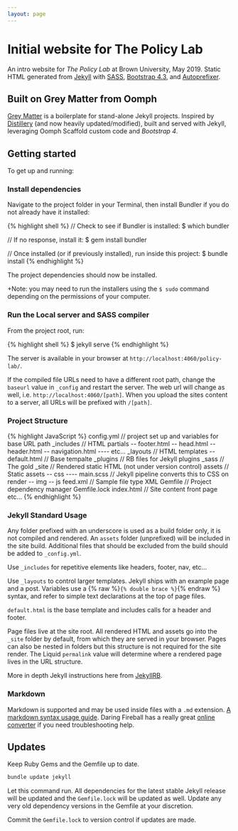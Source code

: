 ```yaml
---
layout: page
---
```


Initial website for The Policy Lab
==========================

An intro website for _The Policy Lab_ at Brown University, May 2019. Static 
HTML generated from [Jekyll](https://jekyllrb.com/) with [SASS](https://sass-lang.com/), 
[Bootstrap 4.3](https://getbootstrap.com/docs/4.3/getting-started/introduction/), 
and [Autoprefixer](https://github.com/vwochnik/jekyll-autoprefixer).


## Built on Grey Matter from Oomph

[Grey Matter](https://github.com/oomphinc/oomph-grey-matter) is a boilerplate for 
stand-alone Jekyll projects. Inspired by [Distillery](https://github.com/thinkshout/distillery/tree/master/)
(and now heavily updated/modified), built and served with Jekyll, leveraging 
Oomph Scaffold custom code and *Bootstrap 4*.


## Getting started
To get up and running:


### Install dependencies
Navigate to the project folder in your Terminal, then install Bundler if you do
not already have it installed:

{% highlight shell %}
// Check to see if Bundler is installed:
$ which bundler

// If no response, install it:
$ gem install bundler

// Once installed (or if previously installed), run inside this project:
$ bundle install
{% endhighlight %}

The project dependencies should now be installed.

+Note: you may need to run the installers using the `$ sudo` command depending on
the permissions of your computer.


### Run the Local server and SASS compiler
From the project root, run: 

{% highlight shell %}
$ jekyll serve
{% endhighlight  %}

The server is available in your browser at `http://localhost:4060/policy-lab/`. 

If the compiled file URLs need to have a different root path, change the `baseurl`
value in  `_config` and restart the server. The web url will change as well,
i.e. `http://localhost:4060/[path]`. When you upload the sites content to a server,
all URLs will be prefixed with `/[path]`.

### Project Structure
{% highlight JavaScript %}
config.yml          // project set up and variables for base URL path
_includes           // HTML partials
-- footer.html
-- head.html
-- header.html
-- navigation.html
---- etc...
_layouts            // HTML templates
-- default.html     // Base tempalte
_plugins            // RB files for Jekyll plugins
_sass               // The gold
_site               // Rendered static HTML (not under version control)
assets              // Static assets
-- css
---- main.scss      // Jekyll pipeline converts this to CSS on render
-- img
-- js
feed.xml            // Sample file type XML
Gemfile             // Project dependency manager
Gemfile.lock
index.html          // Site content front page
etc...
{% endhighlight %}

### Jekyll Standard Usage
Any folder prefixed with an underscore is used as a build folder only, it is not
compiled and rendered. An `assets` folder (unprefixed) will be included in the
site build. Additional files that should be excluded from the build should be
added to `_config.yml`.

Use `_includes` for repetitive elements like headers, footer, nav, etc…

Use `_layouts` to control larger templates. Jekyll ships with an example page and
a post. Variables use a {% raw %}`{% double brace %}`{% endraw %} syntax, and
refer to simple text declarations at the top of page files. 

`default.html` is the base template and includes calls for a header and footer.

Page files live at the site root. All rendered HTML and assets go into the `_site`
folder by default, from which they are served in your browser. Pages can also be
nested in folders but this structure is not required for the site render. The
Liquid `permalink` value will determine where a rendered page lives in the URL
structure.

More in depth Jekyll instructions here from [JekyllRB](https://jekyllrb.com/).

### Markdown
Markdown is supported and may be used inside files with a `.md` extension. 
[A markdown syntax usage guide](https://github.com/fletcher/MultiMarkdown/blob/master/Documentation/Markdown%20Syntax.md).
Daring Fireball has a really great [online converter](http://daringfireball.net/projects/markdown/dingus)
if you need troubleshooting help.

## Updates
Keep Ruby Gems and the Gemfile up to date. 

```sh
bundle update jekyll
```

Let this command run. All dependencies for the latest stable Jekyll release will
be updated and the `Gemfile.lock` will be updated as well. Update any very old
dependency versions in the Gemfile at your discretion.

Commit the `Gemfile.lock` to version control if updates are made.

